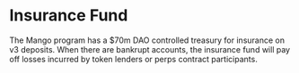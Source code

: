# Insurance Fund

The Mango program has a $70m DAO controlled treasury for insurance on v3 deposits. When there are bankrupt accounts, the insurance fund will pay off losses incurred by token lenders or perps contract participants.&#x20;
